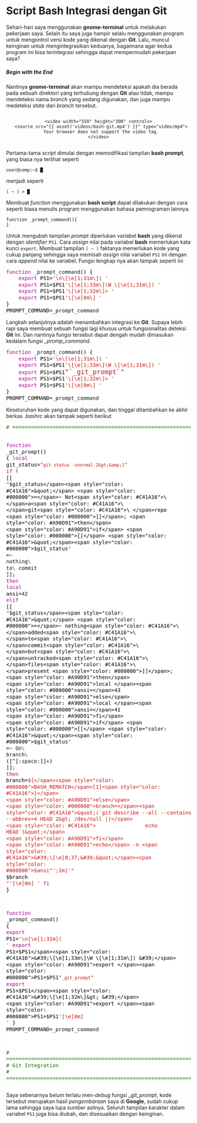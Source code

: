 Script Bash Integrasi dengan Git
================================

Sehari-hari saya menggunakan **gnome-terminal** untuk melakukan pekerjaan
saya. Selain itu saya juga hampir selalu menggunakan program untuk
mengontrol versi kode yang dikenal dengan **Git**. Lalu, 
muncul keinginan untuk mengintegrasikan keduanya, 
bagaimana agar kedua
program ini bisa terintegrasi sehingga dapat mempermudah pekerjaan saya?

##### _Begin with the End_

Nantinya **gnome-terminal** akan mampu mendeteksi apakah dia berada pada sebuah 
direktori yang terhubung dengan **Git** atau tidak, mampu mendeteksi nama _branch_
yang sedang digunakan, dan juga mampu medeteksi _state_ dari _branch_
tersebut.

<div id="bash-git-video-wrapper">
    <style>
        #bash-git-video-wrapper{
            max-width: 100%;
            overflow-x: auto;
            text-align: center;
        }
        #bash-git-video-wrapper video{
            display: inline-block;
        }
    </style>

    <video width="550" height="300" controls>
      <source src="{{ asset('videos/bash-git.mp4') }}" type="video/mp4">
      Your browser does not support the video tag.
    </video>
</div>

Pertama-tama _script_ dimulai dengan memodifikasi tampilan **bash prompt**, yang biasa nya terlihat seperti

```
user@comp:~$ █
```

menjadi seperti

```
( ~ ) > █
```

Membuat _function_ menggunakan **bash script** dapat dilakukan dengan cara seperti
biasa menulis program menggunakan bahasa pemrograman lainnya.

```
function _prompt_command(){
}
```

Untuk mengubah tampilan _prompt_ diperlukan variabel **bash** yang dikenal dengan
_identifier_ ```PS1```. Cara _assign_ nilai pada variabel **bash** memerlukan
kata kunci ```export```. Membuat tampilan ```( ~ )``` faktanya memerlukan kode
yang cukup panjang sehingga saya memisah _assign_ nilai variabel ```PS1```
ini dengan cara _append_ nilai ke variabel. Fungsi lengkap nya akan tampak seperti ini

<div class="highlight" style="background: #ffffff"><pre style="line-height: 125%">
<span style="color: #A90D91">function</span> _prompt_command<span style="color: #000000">()</span> <span style="color: #000000">{</span>
    <span style="color: #A90D91">export </span><span style="color: #000000">PS1=</span><span style="color: #C41A16">&#39;\n\[\e[1;31m\]( &#39;</span>
    <span style="color: #A90D91">export </span><span style="color: #000000">PS1=$PS1</span><span style="color: #C41A16">&#39;\[\e[1;33m\]\W \[\e[1;31m\]) &#39;</span>
    <span style="color: #A90D91">export </span><span style="color: #000000">PS1=$PS1</span><span style="color: #C41A16">&#39;\[\e[1;32m\]&gt; &#39;</span>
    <span style="color: #A90D91">export </span><span style="color: #000000">PS1=$PS1</span><span style="color: #C41A16">&#39;\[\e[0m\] &#39;</span>
<span style="color: #000000">}</span>
<span style="color: #000000">PROMPT_COMMAND=</span>_prompt_command
</pre></div>


Langkah selanjutnya adalah menambahkan integrasi ke **Git**. Supaya lebih rapi
saya membuat sebuah fungsi lagi khusus untuk fungsionalitas deteksi **Git** ini.
Dan nantinya fungsi tersebut dapat dengah mudah dimasukan kedalam fungsi 
<em>_promp_command</em>.


<div class="highlight" style="background: #ffffff"><pre style="line-height: 125%">
<span style="color: #A90D91">function</span> _prompt_command<span style="color: #000000">()</span> <span style="color: #000000">{</span>
    <span style="color: #A90D91">export </span><span style="color: #000000">PS1=</span><span style="color: #C41A16">&#39;\n\[\e[1;31m\]( &#39;</span>
    <span style="color: #A90D91">export </span><span style="color: #000000">PS1=$PS1</span><span style="color: #C41A16">&#39;\[\e[1;33m\]\W \[\e[1;31m\]) &#39;</span>
    <span style="color: #A90D91">export </span><span style="color: #000000">PS1=$PS1</span><span style="color: #C41A16;font-size: 18px !important;">&quot;`_git_prompt`&quot;</span>
    <span style="color: #A90D91">export </span><span style="color: #000000">PS1=$PS1</span><span style="color: #C41A16">&#39;\[\e[1;32m\]&gt; &#39;</span>
    <span style="color: #A90D91">export </span><span style="color: #000000">PS1=$PS1</span><span style="color: #C41A16">&#39;\[\e[0m\] &#39;</span>
<span style="color: #000000">}</span>
<span style="color: #000000">PROMPT_COMMAND=</span>_prompt_command
</pre></div>

Keseluruhan kode yang dapat digunakan, dan tinggal ditambahkan ke akhir berkas _.bashrc_
akan tampak seperti berikut

<div class="highlight" style="background: #ffffff"><pre style="line-height: 125%"><span style="color: #177500"># ====================================================================</span>

<span style="color: #A90D91">function</span> _git_prompt<span style="color: #000000">()</span> <span style="color: #000000">{</span>
    <span style="color: #A90D91">local </span><span style="color: #000000">git_status=</span><span style="color: #C41A16">&quot;`git status -unormal 2&gt;&amp;1`&quot;</span>
    <span style="color: #A90D91">if</span> ! <span style="color: #000000">[[</span> <span style="color: #C41A16">&quot;</span><span style="color: #000000">$git_status</span><span style="color: #C41A16">&quot;</span> <span style="color: #000000">=</span>~ Not<span style="color: #C41A16">\ </span>a<span style="color: #C41A16">\ </span>git<span style="color: #C41A16">\ </span>repo <span style="color: #000000">]]</span>; <span style="color: #A90D91">then</span>
        <span style="color: #A90D91">if</span> <span style="color: #000000">[[</span> <span style="color: #C41A16">&quot;</span><span style="color: #000000">$git_status</span><span style="color: #C41A16">&quot;</span> <span style="color: #000000">=</span>~ nothing<span style="color: #C41A16">\ </span>to<span style="color: #C41A16">\ </span>commit <span style="color: #000000">]]</span>; <span style="color: #A90D91">then</span>
            <span style="color: #A90D91">local </span><span style="color: #000000">ansi=</span>42
        <span style="color: #A90D91">elif</span> <span style="color: #000000">[[</span> <span style="color: #C41A16">&quot;</span><span style="color: #000000">$git_status</span><span style="color: #C41A16">&quot;</span> <span style="color: #000000">=</span>~ nothing<span style="color: #C41A16">\ </span>added<span style="color: #C41A16">\ </span>to<span style="color: #C41A16">\ </span>commit<span style="color: #C41A16">\ </span>but<span style="color: #C41A16">\ </span>untracked<span style="color: #C41A16">\ </span>files<span style="color: #C41A16">\ </span>present <span style="color: #000000">]]</span>; <span style="color: #A90D91">then</span>
            <span style="color: #A90D91">local </span><span style="color: #000000">ansi=</span>43
        <span style="color: #A90D91">else</span>
            <span style="color: #A90D91">local </span><span style="color: #000000">ansi=</span>41
        <span style="color: #A90D91">fi</span>
        <span style="color: #A90D91">if</span> <span style="color: #000000">[[</span> <span style="color: #C41A16">&quot;</span><span style="color: #000000">$git_status</span><span style="color: #C41A16">&quot;</span> <span style="color: #000000">=</span>~ On<span style="color: #C41A16">\ </span>branch<span style="color: #C41A16">\ </span><span style="color: #000000">([</span>^<span style="color: #000000">[</span>:space:<span style="color: #000000">]]</span>+<span style="color: #000000">)</span> <span style="color: #000000">]]</span>; <span style="color: #A90D91">then</span>
            <span style="color: #000000">branch=</span><span style="color: #C41A16">${</span><span style="color: #000000">BASH_REMATCH</span>[1]<span style="color: #C41A16">}</span>
        <span style="color: #A90D91">else</span>
            <span style="color: #000000">branch=</span><span style="color: #C41A16">&quot;(`git describe --all --contains --abbrev=4 HEAD 2&gt; /dev/null ||</span>
<span style="color: #C41A16">                echo HEAD`)&quot;</span>
        <span style="color: #A90D91">fi</span>
        <span style="color: #A90D91">echo</span> -n <span style="color: #C41A16">&#39;\[\e[0;37;&#39;&quot;</span><span style="color: #000000">$ansi</span><span style="color: #C41A16">&quot;&#39;;1m\]&#39;&quot; </span><span style="color: #000000">$branch</span><span style="color: #C41A16"> &quot;&#39;\[\e[0m\] &#39;</span>
    <span style="color: #A90D91">fi</span>
<span style="color: #000000">}</span>

<span style="color: #A90D91">function</span> _prompt_command<span style="color: #000000">()</span> <span style="color: #000000">{</span>
    <span style="color: #A90D91">export </span><span style="color: #000000">PS1=</span><span style="color: #C41A16">&#39;\n\[\e[1;31m\]( &#39;</span>
    <span style="color: #A90D91">export </span><span style="color: #000000">PS1=$PS1</span><span style="color: #C41A16">&#39;\[\e[1;33m\]\W \[\e[1;31m\]) &#39;</span>
    <span style="color: #A90D91">export </span><span style="color: #000000">PS1=$PS1</span><span style="color: #C41A16">&quot;`_git_prompt`&quot;</span>
    <span style="color: #A90D91">export </span><span style="color: #000000">PS1=$PS1</span><span style="color: #C41A16">&#39;\[\e[1;32m\]&gt; &#39;</span>
    <span style="color: #A90D91">export </span><span style="color: #000000">PS1=$PS1</span><span style="color: #C41A16">&#39;\[\e[0m\] &#39;</span>
<span style="color: #000000">}</span>
<span style="color: #000000">PROMPT_COMMAND=</span>_prompt_command

<span style="color: #177500"># ====================================================================</span>
<span style="color: #177500"># Git Integration</span>
<span style="color: #177500"># ====================================================================</span>
</pre></div>

Saya sebenarnya belum terlalu men-_debug_ fungsi <em>&#95;git_prompt</em>, kode
tersebut merupakan hasil _pengembaraan_ saya di **Google**, sudah cukup lama
sehingga saya lupa sumber aslinya. Seluruh tampilan karakter dalam variabel
```PS1``` juga bisa diubah, dan disesuaikan dengan keinginan.